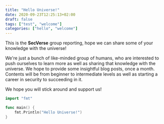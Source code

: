 ```yaml
---
title: "Hello Universe!"
date: 2020-09-23T12:25:13+02:00
draft: false
tags: ["test", "welcome"]
categories: ["hello", "welcome"]
---
```

This is the **SecVerse** group reporting, hope we can share some of your knowledge with the universe!

We're just a bunch of like-minded group of humans, who are interested to push ourselves to learn more as well as sharing that knowledge with the universe.
We hope to provide some insightful blog posts, once a month. Contents will be from beginner to intermediate levels as well as starting a career in security to succeeding in it.

We hope you will stick around and support us!

```go
import "fmt"

func main() {
    fmt.Println("Hello Universe!")
}
```

